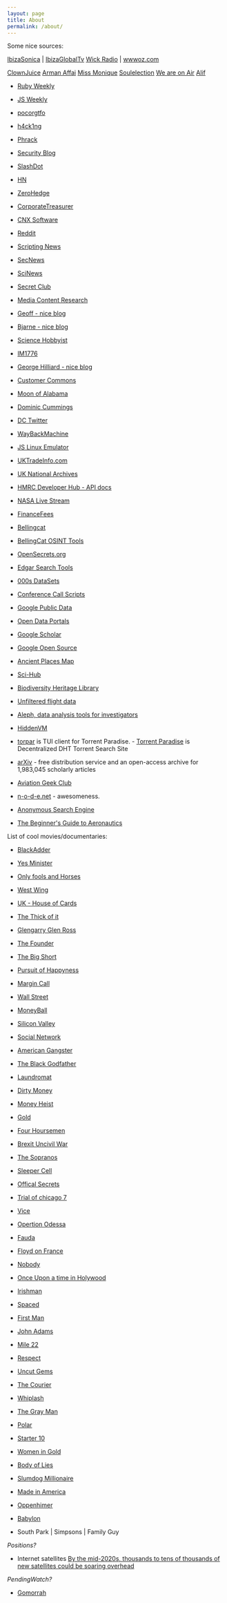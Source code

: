 ```yaml
---
layout: page
title: About
permalink: /about/
---
```


Some nice sources:

[IbizaSonica](http://ibizasonica.com/) | [IbizaGlobalTv](http://ibizaglobal.tv/)
[Wick Radio](https://hackneywicked.co.uk/venues/wick-radio/) | [wwwoz.com](http://wwwoz.com/)

[ClownJuice](https://www.mixcloud.com/clownjuice/)
[Arman Affai](https://www.mixcloud.com/armannafeei/)
[Miss Monique](https://soundcloud.com/alesia-arkusha)
[Soulelection](https://soundcloud.com/soulection)
[We are on Air](https://areweonair.com/)
[Alif](//soundcloud.com/elifmusique)

- [Ruby Weekly](https://rubyweekly.com/)
- [JS Weekly](https://javascriptweekly.com/)

- [pocorgtfo](//www.alchemistowl.org/pocorgtfo/)
- [h4ck1ng](//lude.rs/h4ck1ng/)
- [Phrack](//phrack.org/)
- [Security Blog](//latacora.micro.blog/)

- [SlashDot](https://slashdot.org/)
- [HN](https://news.ycombinator.com/)
- [ZeroHedge](https://www.zerohedge.com/)
- [CorporateTreasurer](https://www.thecorporatetreasurer.com/)
- [CNX Software](/2019/09/15/pinetime-smartwatch-companion-pinephone/)
- [Reddit](https://www.reddit.com)
- [Scripting News](http://scripting.com/)
- [SecNews](//en.secnews.gr/)
- [SciNews](https://www.sci.news/)
- [Secret Club](//secret.club/)
- [Media Content Research](//archive.org/details/pub_editor-publisher)
- [Geoff - nice blog](https://www.potaroo.net/)
- [Bjarne - nice blog](http://www.stroustrup.com/index.html)
- [Science Hobbyist](//amasci.com/)
- [IM1776](//im1776.com/all-posts/)
- [George Hilliard - nice blog](//www.thirtythreeforty.net/about/)

- [Customer Commons](//customercommons.org/blog/)
- [Moon of Alabama](//www.moonofalabama.org/)
- [Dominic Cummings](//dominiccummings.com/)
- [DC Twitter](//twitter.com/Dominic2306)

- [WayBackMachine](https://archive.org/)
- [JS Linux Emulator](http://s-macke.github.io/jor1k/demos/main.html)

- [UKTradeInfo.com](https://www.uktradeinfo.com/Pages/Home.aspx)
- [UK National Archives](http://www.nationalarchives.gov.uk/webarchive/)
- [HMRC Developer Hub - API docs](https://developer.service.hmrc.gov.uk/api-documentation/docs/api)
- [NASA Live Stream](https://www.youtube.com/watch?v=EEIk7gwjgIM)

- [FinanceFees](https://financefeeds.com/)
- [Bellingcat](https://www.bellingcat.com/)
- [BellingCat OSINT Tools](//bit.ly/bcattools)

- [OpenSecrets.org](http://www.opensecrets.org/)
- [Edgar Search Tools](https://www.sec.gov/edgar/searchedgar/webusers.htm)
- [000s DataSets](https://blog.google/products/search/discovering-millions-datasets-web/)
- [Conference Call Scripts](http://www.conferencecalltranscripts.com/)
- [Google Public Data](https://www.google.co.uk/publicdata/directory#)
- [Open Data Portals](http://dataportals.org/)
- [Google Scholar](https://scholar.google.com/)
- [Google Open Source](https://cs.opensource.google/)
- [Ancient Places Map](https://www.trismegistos.org/geo/index.php)
- [Sci-Hub](https://sci-hub.se/)
- [Biodiversity Heritage Library](https://www.biodiversitylibrary.org/)
- [Unfiltered flight data](https://www.adsbexchange.com/)
- [Aleph, data analysis tools for investigators](https://docs.alephdata.org/)
- [HiddenVM](https://github.com/aforensics/HiddenVM)
- [torpar](//github.com/varbhat/torpar) is TUI client for Torrent Paradise.  - [Torrent Paradise](//torrent-paradise.ml/) is Decentralized DHT Torrent Search Site
- [arXiv](//arxiv.org/) -  free distribution service and an open-access archive for 1,983,045 scholarly articles
- [Aviation Geek Club](//theaviationgeekclub.com/)
- [n-o-d-e.net](//n-o-d-e.net/index.html) - awesomeness.
- [Anonymous Search Engine](https://www.tuxdex.com/)
- [The Beginner's Guide to Aeronautics ](https://www.grc.nasa.gov/www/k-12/airplane/guided.htm)

List of cool movies/documentaries:

- [BlackAdder](https://en.wikipedia.org/wiki/Blackadder)
- [Yes Minister](https://en.wikipedia.org/wiki/Yes_Minister)
- [Only fools and Horses](https://en.wikipedia.org/wiki/Only_Fools_and_Horses)
- [West Wing](https://en.wikipedia.org/wiki/The_West_Wing)
- [UK - House of Cards](https://www.bbc.co.uk/iplayer/episode/b0082fjd/house-of-cards-episode-1)
- [The Thick of it](https://en.wikipedia.org/wiki/The_Thick_of_It)
- [Glengarry Glen Ross](https://en.wikipedia.org/wiki/Glengarry_Glen_Ross_(film))
- [The Founder](https://en.wikipedia.org/wiki/The_Founder)
- [The Big Short](https://en.wikipedia.org/wiki/The_Big_Short_(film))
- [Pursuit of Happyness](https://en.wikipedia.org/wiki/The_Pursuit_of_Happyness)
- [Margin Call](https://en.wikipedia.org/wiki/Margin_Call)
- [Wall Street](https://en.wikipedia.org/wiki/Wall_Street_(1987_film))
- [MoneyBall](https://en.wikipedia.org/wiki/Moneyball_(film))
- [Silicon Valley](https://en.wikipedia.org/wiki/Silicon_Valley_(TV_series))
- [Social Network](https://en.wikipedia.org/wiki/The_Social_Network)
- [American Gangster](https://en.wikipedia.org/wiki/American_Gangster_(film))
- [The Black Godfather](https://www.netflix.com/gb/title/80173387)
- [Laundromat](https://en.wikipedia.org/wiki/The_Laundromat_(film))
- [Dirty Money](https://www.netflix.com/gb/title/80118100)
- [Money Heist](https://en.wikipedia.org/wiki/Money_Heist)
- [Gold](https://en.wikipedia.org/wiki/Gold_(2016_film))
- [Four Hoursemen](https://www.youtube.com/watch?v=5fbvquHSPJU)
- [Brexit Uncivil War](https://www.channel4.com/programmes/brexit-the-uncivil-war)
- [The Sopranos](https://en.wikipedia.org/wiki/The_Sopranos)
- [Sleeper Cell](https://www.imdb.com/title/tt0465353/)
- [Offical Secrets]()
- [Trial of chicago 7]()
- [Vice]()
- [Opertion Odessa]()
- [Fauda]()
- [Floyd on France](//www.bbc.co.uk/iplayer/episodes/b03j86yd/floyd-on-france)
- [Nobody]()
- [Once Upon a time in Holywood]()
- [Irishman]()
- [Spaced]()
- [First Man]()
- [John Adams]()
- [Mile 22]()
- [Respect](//www.imdb.com/title/tt2452150/)
- [Uncut Gems]()
- [The Courier]()
- [Whiplash]()
- [The Gray Man]()
- [Polar]()
- [Starter 10]()
- [Women in Gold]()
- [Body of Lies]()
- [Slumdog Millionaire]()
- [Made in America]()
- [Oppenhimer]()
- [Babylon]()

- South Park | Simpsons | Family Guy 

*Positions?*

- Internet satellites [By the mid-2020s, thousands to tens of thousands of new satellites could be soaring overhead](//www.nature.com/articles/d41586-020-00041-4)

*PendingWatch?*

- [Gomorrah](https://www.google.com/search?q=gomorrah+season+5&oq=gamorra+&aqs=chrome.1.69i57j0l7.2842j1j7&sourceid=chrome&ie=UTF-8)



